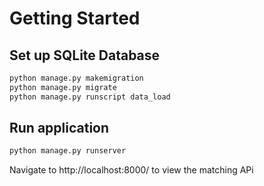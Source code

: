 # Getting Started

## Set up SQLite Database
```bash
python manage.py makemigration
python manage.py migrate
python manage.py runscript data_load
```

## Run application
```bash
python manage.py runserver
```

Navigate to http://localhost:8000/ to view the matching APi
